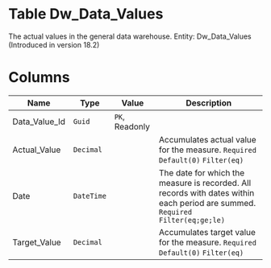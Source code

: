 # Table Dw_Data_Values

The actual values in the general data warehouse. Entity: Dw_Data_Values (Introduced in version 18.2)

# Columns

| Name | Type | Value | Description |
| - | - | - | --- |
|Data_Value_Id|`Guid`|`PK`, Readonly||
|Actual_Value|`Decimal`||Accumulates actual value for the measure. `Required` `Default(0)` `Filter(eq)` |
|Date|`DateTime`||The date for which the measure is recorded. All records with dates within each period are summed. `Required` `Filter(eq;ge;le)` |
|Target_Value|`Decimal`||Accumulates target value for the measure. `Required` `Default(0)` `Filter(eq)` |
